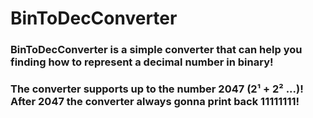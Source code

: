 # BinToDecConverter
### BinToDecConverter is a simple converter that can help you finding how to represent a decimal number in binary!
### The converter supports up to the number 2047 (2¹ + 2² ...)! After 2047 the converter always gonna print back 11111111!
